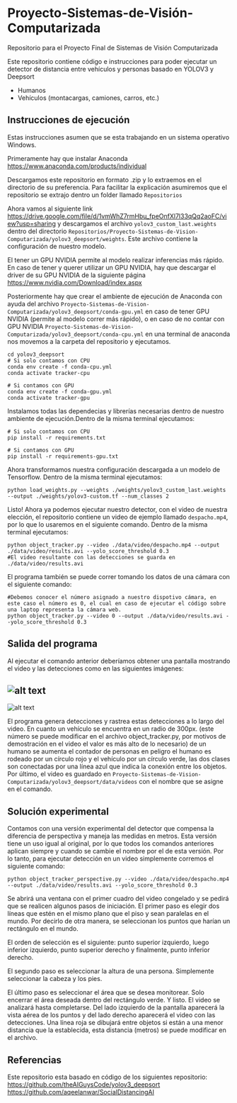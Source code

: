 # Proyecto-Sistemas-de-Visión-Computarizada
Repositorio para el Proyecto Final de Sistemas de Visión Computarizada

Este repositorio contiene código e instrucciones para poder ejecutar un detector de distancia entre vehículos y personas basado en YOLOV3 y Deepsort
<ul>
  <li> Humanos</li>
  <li> Vehículos (montacargas, camiones, carros, etc.)</li>
</ul>

## Instrucciones de ejecución
Estas instrucciones asumen que se esta trabajando en un sistema operativo Windows.

Primeramente hay que instalar Anaconda https://www.anaconda.com/products/individual

Descargamos este repositorio en formato .zip y lo extraemos en el directorio de su preferencia. Para facilitar la explicación asumiremos que el repositorio se extrajo dentro un folder llamado ```Repositorios```

Ahora vamos al siguiente link https://drive.google.com/file/d/1vmWhZ7rmHbu_fpeOnfXl7l33qQq2aoFC/view?usp=sharing y descargamos el archivo ```yolov3_custom_last.weights``` dentro del directorio ```Repositorios/Proyecto-Sistemas-de-Vision-Computarizada/yolov3_deepsort/weights```. Este archivo contiene la configuración de nuestro modelo.

El tener un GPU NVIDIA permite al modelo realizar inferencias más rápido. En caso de tener y querer utilizar un GPU NVIDIA, hay que descargar el driver de su GPU NVIDIA de la siguiente página https://www.nvidia.com/Download/index.aspx

Posteriormente hay que crear el ambiente de ejecución de Anaconda con ayuda del archivo ```Proyecto-Sistemas-de-Vision-Computarizada/yolov3_deepsort/conda-gpu.yml``` en caso de tener GPU NVIDIA (permite al modelo correr más rápido), o en caso de no contar con GPU NVIDIA ```Proyecto-Sistemas-de-Vision-Computarizada/yolov3_deepsort/conda-cpu.yml``` en una terminal de anaconda nos movemos a la carpeta del repositorio y ejecutamos.

```
cd yolov3_deepsort
# Si solo contamos con CPU
conda env create -f conda-cpu.yml
conda activate tracker-cpu

# Si contamos con GPU
conda env create -f conda-gpu.yml
conda activate tracker-gpu
```

Instalamos todas las dependecias y librerías necesarias dentro de nuestro ambiente de ejecución.Dentro de la misma terminal ejecutamos: 
```
# Si solo contamos con CPU
pip install -r requirements.txt

# Si contamos con GPU
pip install -r requirements-gpu.txt
```
Ahora transformamos nuestra configuración descargada a un modelo de Tensorflow. Dentro de la misma terminal ejecutamos: 
```
python load_weights.py --weights ./weights/yolov3_custom_last.weights --output ./weights/yolov3-custom.tf --num_classes 2
```

Listo! Ahora ya podemos ejecutar nuestro detector, con el video de nuestra elección, el repositorio contiene un video de ejemplo llamado ```despacho.mp4```, por lo que lo usaremos en el siguiente comando. Dentro de la misma terminal ejecutamos:
```
python object_tracker.py --video ./data/video/despacho.mp4 --output ./data/video/results.avi --yolo_score_threshold 0.3
#El video resultante con las detecciones se guarda en ./data/video/results.avi
```

El programa también se puede correr tomando los datos de una cámara con el siguiente comando:
```
#Debemos conocer el número asignado a nuestro dispotivo cámara, en este caso el número es 0, el cual en caso de ejecutar el código sobre una laptop representa la cámara web.
python object_tracker.py --video 0 --output ./data/video/results.avi --yolo_score_threshold 0.3
```
## Salida del programa
Al ejecutar el comando anterior deberíamos obtener una pantalla mostrando el video y las detecciones como en las siguientes imágenes:

![alt text](https://github.com/Magraz/Proyecto-Sistemas-de-Vision-Computarizada/blob/master/images/example.PNG "Ejemplo 1")
---
![alt text](https://github.com/Magraz/Proyecto-Sistemas-de-Vision-Computarizada/blob/master/images/example2.PNG "Ejemplo 2")

El programa genera detecciones y rastrea estas detecciones a lo largo del video. En cuanto un vehículo se encuentra en un radio de 300px. (este número se puede modificar en el archivo object_tracker.py, por motivos de demostración en el video el valor es más alto de lo necesario) de un humano se aumenta el contador de personas en peligro  el humano es rodeado por un círculo rojo y el vehículo por un círculo verde, las dos clases son conectadas por una línea azul que indica la conexión entre los objetos. Por último, el video es guardado en `Proyecto-Sistemas-de-Vision-Computarizada/yolov3_deepsort/data/videos` con el nombre que se asigne en el comando.

## Solución experimental
Contamos con una versión experimental del detector que compensa la diferencia de perspectiva y maneja las medidas en metros.
Esta versión tiene un uso igual al original, por lo que todos los comandos anteriores aplican siempre y cuando se cambie el nombre por el de esta versión. Por lo tanto, para ejecutar detección en un video simplemente corremos el siguiente comando:
```
python object_tracker_perspective.py --video ./data/video/despacho.mp4 --output ./data/video/results.avi --yolo_score_threshold 0.3
```
Se abrirá una ventana con el primer cuadro del video congelado y se pedirá que se realicen algunos pasos de iniciación. 
El primer paso es elegir dos líneas que estén en el mismo plano que el piso y sean paralelas en el mundo. Por decirlo de otra manera, se seleccionan los puntos que harían un rectángulo en el mundo.

El orden de selección es el siguiente: punto superior izquierdo, luego inferior izquierdo, punto superior derecho y finalmente, punto inferior derecho.

El segundo paso es seleccionar la altura de una persona. Simplemente seleccionar la cabeza y los pies.

El último paso es seleccionar el área que se desea monitorear. Solo encerrar el área deseada dentro del rectángulo verde.
Y listo. El video se analizará hasta completarse. Del lado izquierdo de la pantalla aparecerá la vista aérea de los puntos y del lado derecho aparecerá el video con las detecciones. Una línea roja se dibujará entre objetos si están a una menor distancia que la establecida, esta distancia (metros) se puede modificar en el archivo.

## Referencias
Este repositorio esta basado en código de los siguientes repositorio:
https://github.com/theAIGuysCode/yolov3_deepsort
https://github.com/aqeelanwar/SocialDistancingAI
